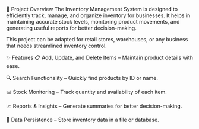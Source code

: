 📖 Project Overview
The Inventory Management System is designed to efficiently track, manage, and organize inventory for businesses.
It helps in maintaining accurate stock levels, monitoring product movements, and generating useful reports for better decision-making.

This project can be adapted for retail stores, warehouses, or any business that needs streamlined inventory control.

✨ Features
📋 Add, Update, and Delete Items – Maintain product details with ease.

🔍 Search Functionality – Quickly find products by ID or name.

📊 Stock Monitoring – Track quantity and availability of each item.

📈 Reports & Insights – Generate summaries for better decision-making.

💾 Data Persistence – Store inventory data in a file or database.

